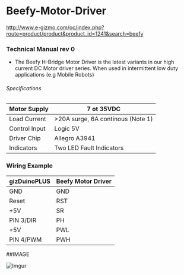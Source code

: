 # Beefy-Motor-Driver
http://www.e-gizmo.com/oc/index.php?route=product/product&product_id=1241&search=beefy
### Technical Manual rev 0
- The Beefy H-Bridge Motor Driver is the latest variants in our high current DC Motor driver series. When used in intermittent low duty applications (e.g Mobile Robots)

###### Specifications

| Motor Supply| 7 ot 35VDC |
| ------ | ------ |
|Load Current| >20A surge, 6A continous (Note 1) |
| Control Input | Logic 5V |
| Driver Chip | Allegro A3941 |
| Indicators | Two LED Fault Indicators |

### Wiring Example

| gizDuinoPLUS | Beefy Motor Driver |
| ------ | ------ |
|GND| GND |
| Reset | RST |
| +5V | SR |
| PIN 3/DIR | PH |
| +5V | PWL |
| PIN 4/PWM | PWH |

##IMAGE

![Imgur](http://i.imgur.com/K91hXO3.png)
